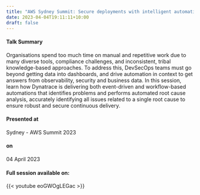 ```yaml
---
title: "AWS Sydney Summit: Secure deployments with intelligent automation for DevSecOps"
date: 2023-04-04T19:11:11+10:00
draft: false
---
```


#### Talk Summary

Organisations spend too much time on manual and repetitive work due to many diverse tools, compliance challenges, and inconsistent, tribal knowledge-based approaches. To address this, DevSecOps teams must go beyond getting data into dashboards, and drive automation in context to get answers from observability, security and business data. In this session, learn how Dynatrace is delivering both event-driven and workflow-based automations that identifies problems and performs automated root cause analysis, accurately identifying all issues related to a single root cause to ensure robust and secure continuous delivery.

#### Presented at 

Sydney - AWS Summit 2023

#### on

04 April 2023

####  Full session available on:

{{< youtube eoGWOgLEGac >}}


